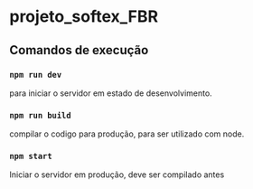 # projeto_softex_FBR

## Comandos de execução
### `npm run dev`
para iniciar o servidor em estado de desenvolvimento.

### `npm run build` 
compilar o codigo para produção, para ser utilizado com node.

### `npm start` 
Iniciar o servidor em produção, deve ser compilado antes